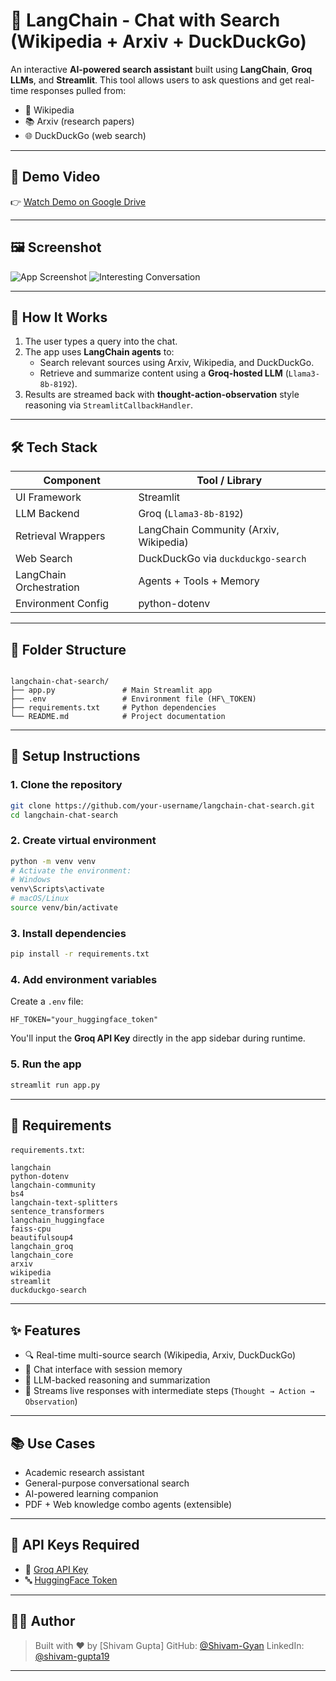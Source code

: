 # 🤖 LangChain - Chat with Search (Wikipedia + Arxiv + DuckDuckGo)

An interactive **AI-powered search assistant** built using **LangChain**, **Groq LLMs**, and **Streamlit**. This tool allows users to ask questions and get real-time responses pulled from:
- 🧠 Wikipedia  
- 📚 Arxiv (research papers)  
- 🌐 DuckDuckGo (web search)

---

## 🎥 Demo Video

👉 [Watch Demo on Google Drive](https://drive.google.com/file/d/13O07_ogovTOHM3jm_JCvm8Z-6fhmAMZJ/view)

---

## 🖼️ Screenshot

![App Screenshot](https://drive.google.com/uc?export=view&id=1ecOkOmGd-e1gI905UEvIC2CUhHTZ292h)
![Interesting Conversation](https://drive.google.com/file/d/1U4oq0EztUnBhTIMfT7TY4QxgR9yasUUq/view)


---

## 🧠 How It Works

1. The user types a query into the chat.
2. The app uses **LangChain agents** to:
   - Search relevant sources using Arxiv, Wikipedia, and DuckDuckGo.
   - Retrieve and summarize content using a **Groq-hosted LLM** (`Llama3-8b-8192`).
3. Results are streamed back with **thought-action-observation** style reasoning via `StreamlitCallbackHandler`.

---

## 🛠️ Tech Stack

| Component            | Tool / Library                          |
|----------------------|------------------------------------------|
| UI Framework         | Streamlit                                |
| LLM Backend          | Groq (`Llama3-8b-8192`)                  |
| Retrieval Wrappers   | LangChain Community (Arxiv, Wikipedia)   |
| Web Search           | DuckDuckGo via `duckduckgo-search`       |
| LangChain Orchestration | Agents + Tools + Memory               |
| Environment Config   | python-dotenv                            |

---

## 📁 Folder Structure

```

langchain-chat-search/
├── app.py               # Main Streamlit app
├── .env                 # Environment file (HF\_TOKEN)
├── requirements.txt     # Python dependencies
└── README.md            # Project documentation

````

---

## 🧪 Setup Instructions

### 1. Clone the repository

```bash
git clone https://github.com/your-username/langchain-chat-search.git
cd langchain-chat-search
````

### 2. Create virtual environment

```bash
python -m venv venv
# Activate the environment:
# Windows
venv\Scripts\activate
# macOS/Linux
source venv/bin/activate
```

### 3. Install dependencies

```bash
pip install -r requirements.txt
```

### 4. Add environment variables

Create a `.env` file:

```env
HF_TOKEN="your_huggingface_token"
```

You'll input the **Groq API Key** directly in the app sidebar during runtime.

### 5. Run the app

```bash
streamlit run app.py
```

---

## 🧰 Requirements

`requirements.txt`:

```
langchain
python-dotenv
langchain-community
bs4
langchain-text-splitters
sentence_transformers
langchain_huggingface
faiss-cpu
beautifulsoup4
langchain_groq
langchain_core
arxiv
wikipedia
streamlit
duckduckgo-search
```

---

## ✨ Features

* 🔍 Real-time multi-source search (Wikipedia, Arxiv, DuckDuckGo)
* 💬 Chat interface with session memory
* 🧠 LLM-backed reasoning and summarization
* 🔁 Streams live responses with intermediate steps (`Thought → Action → Observation`)

---

## 📚 Use Cases

* Academic research assistant
* General-purpose conversational search
* AI-powered learning companion
* PDF + Web knowledge combo agents (extensible)

---

## 🔐 API Keys Required

* 🧠 [Groq API Key](https://console.groq.com/)
* 🔤 [HuggingFace Token](https://huggingface.co/settings/tokens)

---

## 🧑‍💻 Author

> Built with ❤️ by \[Shivam Gupta]
> GitHub: [@Shivam-Gyan](https://github.com/Shivam-Gyan/Search_Agent)
> LinkedIn: [@shivam-gupta19](https://www.linkedin.com/in/shivam-gupta19/)

---

